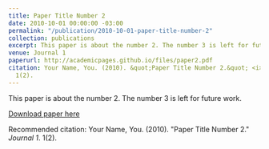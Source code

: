 ```yaml
---
title: Paper Title Number 2
date: 2010-10-01 00:00:00 -03:00
permalink: "/publication/2010-10-01-paper-title-number-2"
collection: publications
excerpt: This paper is about the number 2. The number 3 is left for future work.
venue: Journal 1
paperurl: http://academicpages.github.io/files/paper2.pdf
citation: Your Name, You. (2010). &quot;Paper Title Number 2.&quot; <i>Journal 1</i>.
  1(2).
---
```


This paper is about the number 2. The number 3 is left for future work.

[Download paper here](http://academicpages.github.io/files/paper2.pdf)

Recommended citation: Your Name, You. (2010). "Paper Title Number 2." <i>Journal 1</i>. 1(2).